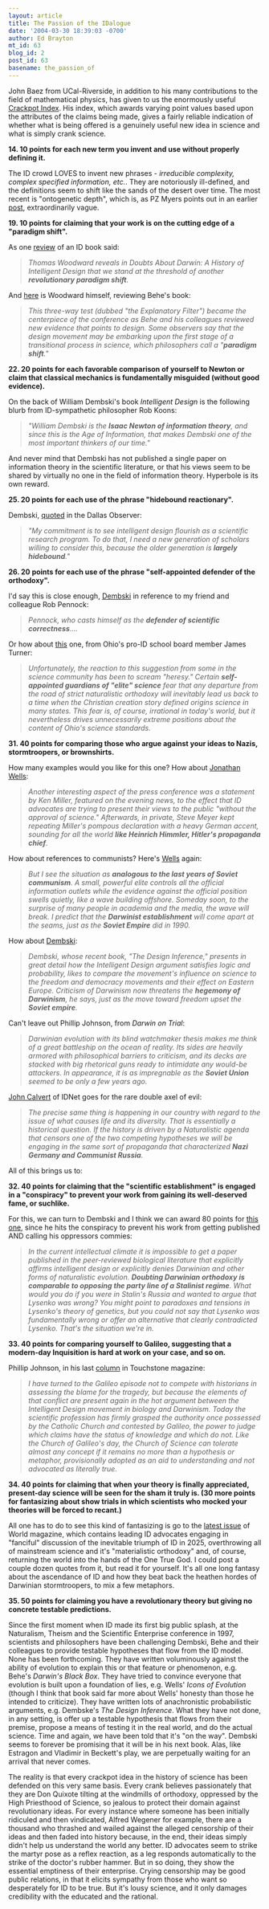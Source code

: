 ```yaml
---
layout: article
title: The Passion of the IDalogue
date: '2004-03-30 18:39:03 -0700'
author: Ed Brayton
mt_id: 63
blog_id: 2
post_id: 63
basename: the_passion_of
---
```

John Baez from UCal-Riverside, in addition to his many contributions to the field of mathematical physics, has given to us the enormously useful <a href="http://math.ucr.edu/home/baez/crackpot.html">Crackpot Index</a>. His index, which awards varying point values based upon the attributes of the claims being made, gives a fairly reliable indication of whether what is being offered is a genuinely useful new idea in science and what is simply crank science. 

<b>14. 10 points for each new term you invent and use without properly defining it.</b>

<!--more-->

The ID crowd LOVES to invent new phrases - <i>irreducible complexity, complex specified information, etc.</i>. They are notoriously ill-defined, and the definitions seem to shift like the sands of the desert over time. The most recent is "ontogenetic depth", which is, as PZ Myers points out in an earlier <a href="http://www.pandasthumb.org/pt-archives/000048.html">post</a>, extraordinarily vague.

<b>19. 10 points for claiming that your work is on the cutting edge of a "paradigm shift". </b>

As one <a href="http://www.townhall.com/bookclub/woodward.html">review</a> of an ID book said:<blockquote><i>Thomas Woodward reveals in Doubts About Darwin: A History of Intelligent Design that we stand at the threshold of another <b>revolutionary paradigm shift</b>.</i></blockquote>And <a href="http://www.apologetics.org/articles/wager1.html">here</a> is Woodward himself, reviewing Behe's book:<blockquote><i>This three-way test (dubbed "the Explanatory Filter") became the centerpiece of the conference as Behe and his colleagues reviewed new evidence that points to design. Some observers say that the design movement may be embarking upon the first stage of a transitional process in science, which philosophers call a "<b>paradigm shift</b>."</i></blockquote>

<b>22. 20 points for each favorable comparison of yourself to Newton or claim that classical mechanics is fundamentally misguided (without good evidence). </b>

On the back of William Dembski's book <i>Intelligent Design</i> is the following blurb from ID-sympathetic philosopher Rob Koons:<blockquote><i>"William Dembski is the <b>Isaac Newton of information theory</b>, and since this is the Age of Information, that makes Dembski one of the most important thinkers of our time."</i></blockquote>And never mind that Dembski has not published a single paper on information theory in the scientific literature, or that his views seem to be shared by virtually no one in the field of information theory. Hyperbole is its own reward.

<b>25. 20 points for each use of the phrase "hidebound reactionary".</b>

Dembski, <a href="http://www.arn.org/docs/dembski/wd_dallasobserver0101.htm">quoted</a> in the Dallas Observer:<blockquote><i>"My commitment is to see intelligent design flourish as a scientific research program. To do that, I need a new generation of scholars willing to consider this, because the older generation is <b>largely hidebound</b>."</i></blockquote><b>26. 20 points for each use of the phrase "self-appointed defender of the orthodoxy".</b> 

I'd say this is close enough, <a href="http://www.arn.org/docs2/news/howstillnottodebatedesign010902.htm">Dembski</a> in reference to my friend and colleague Rob Pennock:<blockquote><i>Pennock, who casts himself as the <b>defender of scientific correctness</b>....</i></blockquote>Or how about <a href="http://www.sciohio.org/letter00.htm">this</a> one, from Ohio's pro-ID school board member James Turner:<blockquote><i>Unfortunately, the reaction to this suggestion from some in the science community has been to scream "heresy." Certain <b>self-appointed guardians of "elite" science</b> fear that any departure from the road of strict naturalistic orthodoxy will inevitably lead us back to a time when the Christian creation story defined origins science in many states. This fear is, of course, irrational in today's world, but it nevertheless drives unnecessarily extreme positions about the content of Ohio's science standards.</i></blockquote><b>31. 40 points for comparing those who argue against your ideas to Nazis, stormtroopers, or brownshirts.</b>

How many examples would you like for this one? How about <a href="http://www.creationists.org/20020311OSBEwells.html">Jonathan Wells</a>:<blockquote><i>Another interesting aspect of the press conference was a statement by Ken Miller, featured on the evening news, to the effect that ID advocates are trying to present their views to the public "without the approval of science." Afterwards, in private, Steve Meyer kept repeating Miller's pompous declaration with a heavy German accent, sounding for all the world <b>like Heinrich Himmler, Hitler's propaganda chief</b>.</i></blockquote>How about references to communists? Here's <a href="http://www.tparents.org/library/unification/talks/wells/DARWIN.htm">Wells</a> again:<blockquote><i>But I see the situation as <b>analogous to the last years of Soviet communism</b>. A small, powerful elite controls all the official information outlets while the evidence against the official position swells quietly, like a wave building offshore. Someday soon, to the surprise of many people in academia and the media, the wave will break. I predict that the <b>Darwinist establishment</b> will come apart at the seams, just as the <b>Soviet Empire</b> did in 1990.</i></blockquote>How about <a href="http://www.leaderu.com/cl-institute/cssc/survival13.html">Dembski</a>:<blockquote><i>Dembski, whose recent book, "The Design Inference," presents in great detail how the Intelligent Design argument satisfies logic and probability, likes to compare the movement's influence on science to the freedom and democracy movements and their effect on Eastern Europe. Criticism of Darwinism now threatens the <b>hegemony of Darwinism</b>, he says, just as the move toward freedom upset the <b>Soviet empire</b>.</i></blockquote>Can't leave out Phillip Johnson, from <i>Darwin on Trial</i>:<blockquote><i>Darwinian evolution with its blind watchmaker thesis makes me think of a great battleship on the ocean of reality.  Its sides are heavily armored with philosophical barriers to criticism, and its decks are stacked with big rhetorical guns ready to intimidate any would-be attackers.  In appearance, it is as impregnable as the <b>Soviet Union</b> seemed to be only a few years ago.</i></blockquote><a href="http://www.intelligentdesignnetwork.org/Idnet%20ltr%20to%20KSBE%2012-14-00.htm">John Calvert</a> of IDNet goes for the rare double axel of evil:<blockquote><i>The precise same thing is happening in our country with regard to the issue of what causes life and its diversity. That is essentially a historical question. If the history is driven by a Naturalistic agenda that censors one of the two competing hypotheses we will be engaging in the same sort of propaganda that characterized <b>Nazi Germany and Communist Russia</b>.</i></blockquote>All of this brings us to:

<b>32. 40 points for claiming that the "scientific establishment" is engaged in a "conspiracy" to prevent your work from gaining its well-deserved fame, or suchlike.</b>

For this, we can turn to Dembski and I think we can award 80 points for <a href="http://www.iscid.org/boards/ubb-get_topic-f-6-t-000386.html">this one</a>, since he hits the conspiracy to prevent his work from getting published AND calling his oppressors commies:<blockquote><i>In the current intellectual climate it is impossible to get a paper published in the peer-reviewed biological literature that explicitly affirms intelligent design or explicitly denies Darwinian and other forms of naturalistic evolution. <b>Doubting Darwinian orthodoxy is comparable to opposing the party line of a Stalinist regime</b>. What would you do if you were in Stalin's Russia and wanted to argue that Lysenko was wrong? You might point to paradoxes and tensions in Lysenko's theory of genetics, but you could not say that Lysenko was fundamentally wrong or offer an alternative that clearly contradicted Lysenko. That's the situation we're in.</i></blockquote><b>33. 40 points for comparing yourself to Galileo, suggesting that a modern-day Inquisition is hard at work on your case, and so on.</b>

Phillip Johnson, in his last <a href="http://www.touchstonemag.com/docs/issues/17.2docs/17-02-012.html">column</a> in Touchstone magazine:<blockquote><i>I have turned to the Galileo episode not to compete with historians in assessing the blame for the tragedy, but because the elements of that conflict are present again in the hot argument between the Intelligent Design movement in biology and Darwinism. Today the scientific profession has firmly grasped the authority once possessed by the Catholic Church and contested by Galileo, the power to judge which claims have the status of knowledge and which do not. Like the Church of Galileo's day, the Church of Science can tolerate almost any concept if it remains no more than a hypothesis or metaphor, provisionally adopted as an aid to understanding and not advocated as literally true.</i></blockquote><b>34. 40 points for claiming that when your theory is finally appreciated, present-day science will be seen for the sham it truly is. (30 more points for fantasizing about show trials in which scientists who mocked your theories will be forced to recant.)</b>

All one has to do to see this kind of fantasizing is go to the <a href="http://www.worldmag.com/world/issue/04-03-04/cover_1.asp">latest issue</a> of World magazine, which contains leading ID advocates engaging in "fanciful" discussion of the inevitable triumph of ID in 2025, overthrowing all of mainstream science and it's "materialistic orthodoxy" and, of course, returning the world into the hands of the One True God. I could post a couple dozen quotes from it, but read it for yourself. It's all one long fantasy about the ascendance of ID and how they beat back the heathen hordes of Darwinian stormtroopers, to mix a few metaphors. 

<b>35. 50 points for claiming you have a revolutionary theory but giving no concrete testable predictions.</b>  

Since the first moment when ID made its first big public splash, at the Naturalism, Theism and the Scientific Enterprise conference in 1997, scientists and philosophers have been challenging Dembski, Behe and their colleagues to provide testable hypotheses that flow from the ID model. None has been forthcoming. They have written voluminously against the ability of evolution to explain this or that feature or phenomenon, e.g. Behe's <i>Darwin's Black Box</i>. They have tried to convince everyone that evolution is built upon a foundation of lies, e.g. Wells' <i>Icons of Evolution</i> (though I think that book said far more about Wells' honesty than those he intended to criticize). They have written lots of anachronistic probabilistic arguments, e.g. Dembske's <i>The Design Inference</i>. What they have not done, in any setting, is offer up a testable hypothesis that flows from their premise, propose a means of testing it in the real world, and do the actual science. Time and again, we have been told that it's "on the way". Dembski seems to forever be promising that it will be in his next book. Alas, like Estragon and Vladimir in Beckett's play, we are perpetually waiting for an arrival that never comes.

The reality is that every crackpot idea in the history of science has been defended on this very same basis. Every crank believes passionately that they are Don Quixote tilting at the windmills of orthodoxy, oppressed by the High Priesthood of Science, so jealous to protect their domain against revolutionary ideas. For every instance where someone has been initially ridiculed and then vindicated, Alfred Wegener for example, there are a thousand who thrashed and wailed against the alleged censorship of their ideas and then faded into history because, in the end, their ideas simply didn't help us understand the world any better. ID advocates seem to strike the martyr pose as a reflex reaction, as a leg responds automatically to the strike of the doctor's rubber hammer. But in so doing, they show the essential emptiness of their enterprise. Crying censorship may be good public relations, in that it elicits sympathy from those who want so desperately for ID to be true. But it's lousy science, and it only damages credibility with the educated and the rational.
